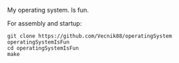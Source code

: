 My operating system. 
Is fun.

For assembly and startup:

	git clone https://github.com/Vecnik88/operatingSystem operatingSystemIsFun
	cd operatingSystemIsFun
	make
